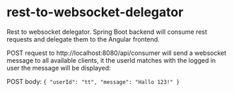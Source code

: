 # rest-to-websocket-delegator
Rest to websocket delegator. Spring Boot backend will consume rest requests and delegate them to the Angular frontend.

POST request to http://localhost:8080/api/consumer will send a websocket message to all available clients, it the userId matches with the logged in user the message will be displayed:

POST body:
`{
    "userId": "tt",
    "message": "Hallo 123!"
}`

